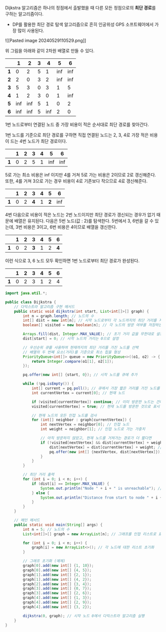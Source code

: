 
Dijkstra 알고리즘은 하나의 정점에서 출발했을 때 다른 모든 정점으로의 **최단 경로**를 구하는 알고리즘이다.

- DP를 활용한 최단 경로 탐색 알고리즘으로 흔히 인공위성 GPS 소프트웨어에서 가장 많이 사용된다.

![[Pasted image 20240529110529.png]]

위 그림을 아래와 같이 2차원 배열로 만들 수 있다.
  
|       | **1** | **2** | **3** | **4** | **5** | **6** |
| ----- | ----- | ----- | ----- | ----- | ----- | ----- |
| **1** | 0     | 2     | 5     | 1     | inf   | inf   |
| **2** | 2     | 0     | 3     | 2     | inf   | inf   |
| **3** | 5     | 3     | 0     | 3     | 1     | 5     |
| **4** | 1     | 2     | 3     | 0     | 1     | inf   |
| **5** | inf   | inf   | 5     | 1     | 0     | 2     |
| **6** | inf   | inf   | 5     | inf   | 2     | 0     |

1번 노드로부터 연결된 노드 중 가장 비용이 적은 순서대로 최단 경로를 찾아간다.

1번 노드를 기준으로 최단 경로를 구하면 직접 연결된 노드는 2, 3, 4로 가장 적은 비용이 드는 4번 노드가 최단 경로이다.

|       | **1** | **2** | **3** | **4** | **5** | **6** |
| ----- | ----- | ----- | ----- | ----- | ----- | ----- |
| **1** | 0     | 2     | 5     | 1     | inf   | inf   |

5로 가는 최소 비용은 inf 이지만 4를 거쳐 5로 가는 비용은 2이므로 2로 갱신해준다.
또한, 4를 거쳐 3으로 가는 경우 비용이 4로 기존보다 작으므로 4로 갱신해준다.

|       | **1** | **2** | **3** | **4** | **5** | **6** |
| ----- | ----- | ----- | ----- | ----- | ----- | ----- |
| **1** | 0     | 2     | **4** | 1     | **2** | inf   |

4번 다음으로 비용이 적은 노드는 2번 노드이지만 최단 경로가 갱신되는 경우가 없기 때문에 배열은 유지된다.
다음은 5번 노드(값 : 2)를 탐색한다.
5번에서 3, 6번을 갈 수 있는데, 3번 비용은 3이고, 6번 비용은 4이므로 배열을 갱신한다.

|       | **1** | **2** | **3** | **4** | **5** | **6** |
| ----- | ----- | ----- | ----- | ----- | ----- | ----- |
| **1** | 0     | 2     | **3** | 1     | 2     | **4** |

이런 식으로 3, 6 노드 모두 확인하면 1번 노드로부터 최단 경로가 완성된다.

|       | **1** | **2** | **3** | **4** | **5** | **6** |
| ----- | ----- | ----- | ----- | ----- | ----- | ----- |
| **1** | 0     | 2     | 3     | 1     | 2     | 4     |

```java
import java.util.*;

public class Dijkstra {
    // 다익스트라 알고리즘 구현 메서드
    public static void dijkstra(int start, List<int[]>[] graph) {
        int n = graph.length; // 노드의 수
        int[] dist = new int[n]; // 시작 노드로부터 각 노드까지의 최단 거리를 저장하는 배열
        boolean[] visited = new boolean[n]; // 각 노드의 방문 여부를 저장하는 배열

        Arrays.fill(dist, Integer.MAX_VALUE); // 초기 거리 값을 무한대로 설정
        dist[start] = 0; // 시작 노드의 거리는 0으로 설정

        // 우선순위 큐를 사용하여 현재까지의 최단 거리를 가진 노드를 선택
        // 배열의 두 번째 요소(거리)를 기준으로 최소 힙을 형성
		PriorityQueue<int[]> queue = new PriorityQueue<>((o1, o2) -> {
		    return Integer.compare(o1[1], o2[1]);
		});

        pq.offer(new int[] {start, 0}); // 시작 노드를 큐에 추가

        while (!pq.isEmpty()) {
            int[] current = pq.poll(); // 큐에서 가장 짧은 거리를 가진 노드를 선택
            int currentVertex = current[0]; // 현재 노드

            if (visited[currentVertex]) continue; // 이미 방문한 노드는 건너뜀
            visited[currentVertex] = true; // 현재 노드를 방문한 것으로 표시

            // 현재 노드의 모든 인접 노드를 검사
            for (int[] neighbor : graph[currentVertex]) {
                int nextVertex = neighbor[0]; // 인접 노드
                int weight = neighbor[1]; // 인접 노드로 가는 가중치

                // 아직 방문하지 않았고, 현재 노드를 거쳐가는 경로가 더 짧다면
                if (!visited[nextVertex] && dist[currentVertex] + weight < dist[nextVertex]) {
                    dist[nextVertex] = dist[currentVertex] + weight; // 최단 거리 갱신
                    pq.offer(new int[] {nextVertex, dist[nextVertex]}); // 갱신된 최단 거리를 큐에 추가
                }
            }
        }

        // 최단 거리 출력
        for (int i = 0; i < n; i++) {
            if (dist[i] == Integer.MAX_VALUE) {
                System.out.println("Node " + i + " is unreachable"); // 도달 불가능한 경우
            } else {
                System.out.println("Distance from start to node " + i + " is " + dist[i]); // 최단 거리 출력
            }
        }
    }

    // 메인 메서드
    public static void main(String[] args) {
        int n = 5; // 노드의 수
        List<int[]>[] graph = new ArrayList[n]; // 그래프를 인접 리스트로 표현

        for (int i = 0; i < n; i++) {
            graph[i] = new ArrayList<>(); // 각 노드에 대한 리스트 초기화
        }

        // 그래프 초기화 (예제)
        graph[0].add(new int[] {1, 10});
        graph[0].add(new int[] {4, 5});
        graph[1].add(new int[] {2, 1});
        graph[1].add(new int[] {4, 2});
        graph[2].add(new int[] {3, 4});
        graph[3].add(new int[] {0, 7});
        graph[3].add(new int[] {2, 6});
        graph[4].add(new int[] {1, 3});
        graph[4].add(new int[] {2, 9});
        graph[4].add(new int[] {3, 2});

        dijkstra(0, graph); // 시작 노드 0에서 다익스트라 알고리즘 실행
    }
}

```